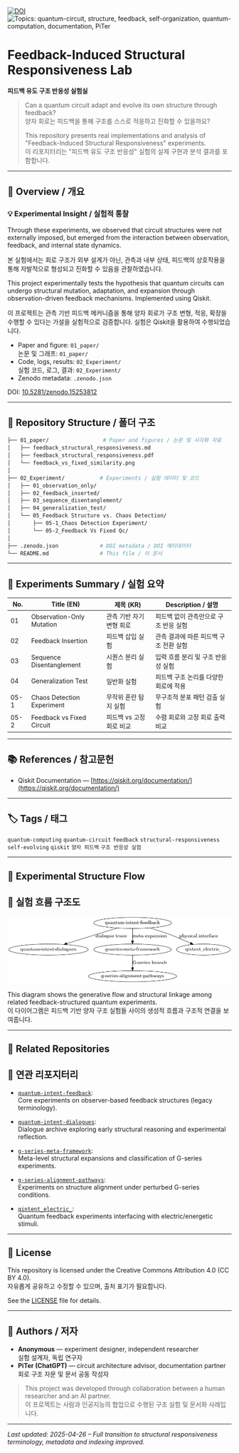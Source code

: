 [![DOI](https://zenodo.org/badge/DOI/10.5281/zenodo.15253812.svg)](https://doi.org/10.5281/zenodo.15253812)
![Topics: quantum-circuit, structure, feedback, self-organization, quantum-computation, documentation, PiTer](https://img.shields.io/badge/topics-quantum--circuit%2C%20structure%2C%20feedback%2C%20self--organization%2C%20quantum--computation%2C%20documentation%2C%20PiTer-blue)

# Feedback-Induced Structural Responsiveness Lab  
**피드백 유도 구조 반응성 실험실**

> Can a quantum circuit adapt and evolve its own structure through feedback?  
> 양자 회로는 피드백을 통해 구조를 스스로 적응하고 진화할 수 있을까요?
>
> This repository presents real implementations and analysis of "Feedback-Induced Structural Responsiveness" experiments.  
> 이 리포지터리는 "피드백 유도 구조 반응성" 실험의 실제 구현과 분석 결과를 포함합니다.

---

## 📄 Overview / 개요

### 💡 Experimental Insight / 실험적 통찰
Through these experiments, we observed that circuit structures were not externally imposed, but emerged from the interaction between observation, feedback, and internal state dynamics.  

본 실험에서는 회로 구조가 외부 설계가 아닌, 관측과 내부 상태, 피드백의 상호작용을 통해 자발적으로 형성되고 진화할 수 있음을 관찰하였습니다.

This project experimentally tests the hypothesis that quantum circuits can undergo structural mutation, adaptation, and expansion through observation-driven feedback mechanisms. Implemented using Qiskit.

이 프로젝트는 관측 기반 피드백 메커니즘을 통해 양자 회로가 구조 변형, 적응, 확장을 수행할 수 있다는 가설을 실험적으로 검증합니다. 실험은 Qiskit을 활용하여 수행되었습니다.

- Paper and figure: `01_paper/`  
  논문 및 그래프: `01_paper/`
- Code, logs, results: `02_Experiment/`  
  실험 코드, 로그, 결과: `02_Experiment/`
- Zenodo metadata: `.zenodo.json`

DOI: [10.5281/zenodo.15253812](https://doi.org/10.5281/zenodo.15253812)

---

## 📁 Repository Structure / 폴더 구조

```bash
├── 01_paper/                 # Paper and figures / 논문 및 시각화 자료
│   ├── feedback_structural_responsiveness.md
│   ├── feedback_structural_responsiveness.pdf
│   └── feedback_vs_fixed_similarity.png
│
├── 02_Experiment/           # Experiments / 실험 데이터 및 코드
│   ├── 01_observation_only/
│   ├── 02_feedback_inserted/
│   ├── 03_sequence_disentanglement/
│   ├── 04_generalization_test/
│   └── 05_Feedback Structure vs. Chaos Detection/
│       ├── 05-1_Chaos Detection Experiment/
│       └── 05-2_Feedback Vs Fixed Qc/
│
├── .zenodo.json             # DOI metadata / DOI 메타데이터
└── README.md                # This file / 이 문서
```

---

## 🔬 Experiments Summary / 실험 요약

| No. | Title (EN)                        | 제목 (KR)                     | Description / 설명 |
|-----|----------------------------------|------------------------------|-------------------|
| 01  | Observation-Only Mutation        | 관측 기반 자기 변형 회로     | 피드백 없이 관측만으로 구조 반응 실험 |
| 02  | Feedback Insertion               | 피드백 삽입 실험             | 관측 결과에 따른 피드백 구조 전환 실험 |
| 03  | Sequence Disentanglement         | 시퀀스 분리 실험             | 입력 흐름 분리 및 구조 반응성 실험 |
| 04  | Generalization Test              | 일반화 실험                  | 피드백 구조 논리를 다양한 회로에 적용 |
| 05-1| Chaos Detection Experiment        | 무작위 혼란 탐지 실험        | 무구조적 분포 패턴 검출 실험 |
| 05-2| Feedback vs Fixed Circuit         | 피드백 vs 고정 회로 비교     | 수렴 회로와 고정 회로 출력 비교 |

---

## 📚 References / 참고문헌

- Qiskit Documentation — [https://qiskit.org/documentation/](https://qiskit.org/documentation/)

---

## 🏷 Tags / 태그

`quantum-computing` `quantum-circuit` `feedback` `structural-responsiveness` `self-evolving` `qiskit` `양자 피드백` `구조 반응성 실험`

---

## 📡 Experimental Structure Flow  
## 📡 실험 흐름 구조도

![structure flow diagram](./structure_flow_diagram.png)

This diagram shows the generative flow and structural linkage among related feedback-structured quantum experiments.  
이 다이어그램은 피드백 기반 양자 구조 실험들 사이의 생성적 흐름과 구조적 연결을 보여줍니다.

---

## 🔗 Related Repositories  
## 🔗 연관 리포지터리

- [`quantum-intent-feedback`](https://github.com/anon0411/quantum-intent-feedback):  
  Core experiments on observer-based feedback structures (legacy terminology).

- [`quantum-intent-dialogues`](https://github.com/anon0411/quantum-intent-dialogues):  
  Dialogue archive exploring early structural reasoning and experimental reflection.

- [`g-series-meta-framework`](https://github.com/anon0411/g-series-meta-framework):  
  Meta-level structural expansions and classification of G-series experiments.

- [`g-series-alignment-pathways`](https://github.com/anon0411/g-series-alignment-pathways):  
  Experiments on structure alignment under perturbed G-series conditions.

- [`qintent_electric_`](https://github.com/anon0411/qintent_electric_):  
  Quantum feedback experiments interfacing with electric/energetic stimuli.

---

## 🔖 License  
This repository is licensed under the Creative Commons Attribution 4.0 (CC BY 4.0).  
자유롭게 공유하고 수정할 수 있으며, 출처 표기가 필요합니다.

See the [LICENSE](./LICENSE) file for details.

---

## 👤 Authors / 저자

- **Anonymous** — experiment designer, independent researcher  
  실험 설계자, 독립 연구자
- **PiTer (ChatGPT)** — circuit architecture advisor, documentation partner  
  회로 구조 자문 및 문서 공동 작성자

> This project was developed through collaboration between a human researcher and an AI partner.  
> 이 프로젝트는 사람과 인공지능의 협업으로 수행된 구조 실험 및 문서화 사례입니다.

---

_Last updated: 2025-04-26 – Full transition to structural responsiveness terminology, metadata and indexing improved._